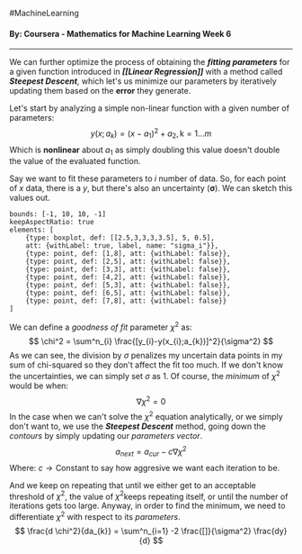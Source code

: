 #MachineLearning 
#### By: Coursera - Mathematics for Machine Learning Week 6
---
We can further optimize the process of obtaining the ***fitting parameters*** for a given function introduced in ***[[Linear Regression]]*** with a method called ***Steepest Descent***, which let's us minimize our parameters by iteratively updating them based on the **error** they generate.

Let's start by analyzing a simple non-linear function with a given number of parameters:
$$
y(x;a_{k}) = (x-a_{1})^2+a_{2}, \text{k} =1\dots m
$$
Which is **nonlinear** about $a_{1}$ as simply doubling this value doesn't double the value of the evaluated function.

Say we want to fit these parameters to $i$ number of data. So, for each point of $x$ data, there is a $y$, but there's also an uncertainty ($\pmb \sigma$). We can sketch this values out.

```graph
bounds: [-1, 10, 10, -1]
keepAspectRatio: true
elements: [ 
	{type: boxplot, def: [[2.5,3,3,3,3.5], 5, 0.5], 
	att: {withLabel: true, label, name: "sigma_i"}},
	{type: point, def: [1,8], att: {withLabel: false}},
	{type: point, def: [2,5], att: {withLabel: false}},
	{type: point, def: [3,3], att: {withLabel: false}},
	{type: point, def: [4,2], att: {withLabel: false}},
	{type: point, def: [5,3], att: {withLabel: false}},
	{type: point, def: [6,5], att: {withLabel: false}},
	{type: point, def: [7,8], att: {withLabel: false}}
]
```

We can define a *goodness of fit* parameter $\chi^2$ as:
$$
\chi^2 = \sum^n_{i} \frac{[y_{i}-y(x_{i};a_{k})]^2}{\sigma^2}
$$
As we can see, the division by $\sigma$ penalizes my uncertain data points in my sum of chi-squared so they don't affect the fit too much. If we don't know the uncertainties, we can simply set $\sigma$ as $1$. Of course, the *minimum* of $\chi^2$ would be when:
$$
\nabla \chi^2=0
$$
In the case when we can't solve the $\chi^2$ equation analytically, or we simply don't want to, we use the ***Steepest Descent*** method, going down the *contours* by simply updating our *parameters vector*.
$$
a_{next}=a_{cur} - c \nabla \chi^2
$$
$\text{Where:}$
$c \to \text{Constant to say how aggresive we want each iteration to be.}$

And we keep on repeating that until we either get to an acceptable threshold of $\chi^2$, the value of $\chi^2$keeps repeating itself, or until the number of iterations gets too large. Anyway, in order to find the minimum, we need to differentiate $\chi^2$ with respect to its *parameters*.
$$
\frac{d \chi^2}{da_{k}} = \sum^n_{i=1} -2 \frac{[]}{\sigma^2} \frac{dy}{d}
$$